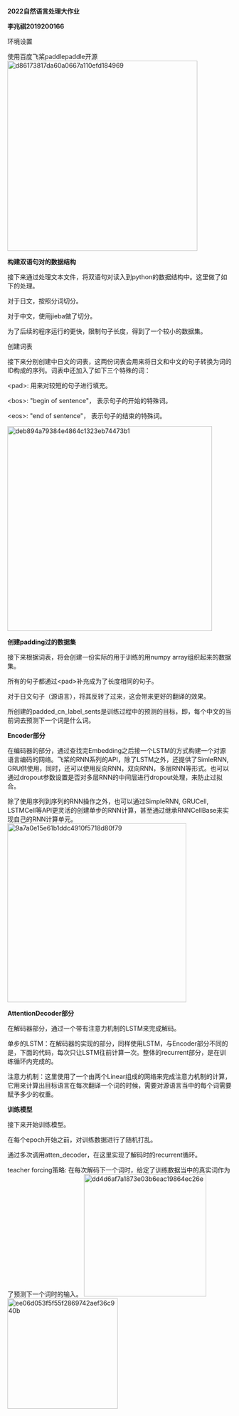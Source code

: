 **2022自然语言处理大作业**

**李兆祺2019200166**


环境设置

使用百度飞桨paddlepaddle开源
<img width="427" alt="d86173817da60a0667a110efd184969" src="https://user-images.githubusercontent.com/95667550/209333485-6983ed00-4a97-40f6-b3af-7263f34f1f20.png">


**构建双语句对的数据结构**

接下来通过处理文本文件，将双语句对读入到python的数据结构中。这里做了如下的处理。

对于日文，按照分词切分。

对于中文，使用jieba做了切分。

为了后续的程序运行的更快，限制句子长度，得到了一个较小的数据集。

创建词表

接下来分别创建中日文的词表，这两份词表会用来将日文和中文的句子转换为词的ID构成的序列。词表中还加入了如下三个特殊的词：

\<pad\>: 用来对较短的句子进行填充。

\<bos\>: "begin of sentence"， 表示句子的开始的特殊词。

\<eos\>: "end of sentence"， 表示句子的结束的特殊词。

<img width="460" alt="deb894a79384e4864c1323eb74473b1" src="https://user-images.githubusercontent.com/95667550/209333528-2933254b-51cf-42e0-988c-6885b2c8b1ef.png">


**创建padding过的数据集**

接下来根据词表，将会创建一份实际的用于训练的用numpy array组织起来的数据集。

所有的句子都通过\<pad\>补充成为了长度相同的句子。

对于日文句子（源语言），将其反转了过来，这会带来更好的翻译的效果。

所创建的padded_cn_label_sents是训练过程中的预测的目标，即，每个中文的当前词去预测下一个词是什么词。


**Encoder部分**

在编码器的部分，通过查找完Embedding之后接一个LSTM的方式构建一个对源语言编码的网络。飞桨的RNN系列的API，除了LSTM之外，还提供了SimleRNN, GRU供使用，同时，还可以使用反向RNN，双向RNN，多层RNN等形式。也可以通过dropout参数设置是否对多层RNN的中间层进行dropout处理，来防止过拟合。

除了使用序列到序列的RNN操作之外，也可以通过SimpleRNN, GRUCell, LSTMCell等API更灵活的创建单步的RNN计算，甚至通过继承RNNCellBase来实现自己的RNN计算单元。
<img width="402" alt="9a7a0e15e61b1ddc4910f5718d80f79" src="https://user-images.githubusercontent.com/95667550/209333573-a74748eb-39eb-4851-a823-094671d74e7b.png">


**AttentionDecoder部分**

在解码器部分，通过一个带有注意力机制的LSTM来完成解码。

单步的LSTM：在解码器的实现的部分，同样使用LSTM，与Encoder部分不同的是，下面的代码，每次只让LSTM往前计算一次。整体的recurrent部分，是在训练循环内完成的。

注意力机制：这里使用了一个由两个Linear组成的网络来完成注意力机制的计算，它用来计算出目标语言在每次翻译一个词的时候，需要对源语言当中的每个词需要赋予多少的权重。

**训练模型**

接下来开始训练模型。

在每个epoch开始之前，对训练数据进行了随机打乱。

通过多次调用atten_decoder，在这里实现了解码时的recurrent循环。

teacher forcing策略: 在每次解码下一个词时，给定了训练数据当中的真实词作为了预测下一个词时的输入。
<img width="275" alt="dd4d6af7a1873e03b6eac19864ec26e" src="https://user-images.githubusercontent.com/95667550/209333690-615c8fc0-9564-47b9-89c6-11b88f50a8d4.png">
<img width="248" alt="ee06d053f5f55f2869742aef36c940b" src="https://user-images.githubusercontent.com/95667550/209333706-830261db-60e8-404e-a5e5-1f1ab406b46f.png">


